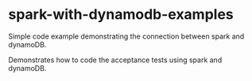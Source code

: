 # spark-with-dynamodb-examples

Simple code example demonstrating the connection between spark and dynamoDB. 

Demonstrates how to code the acceptance tests using spark and dynamoDB.
